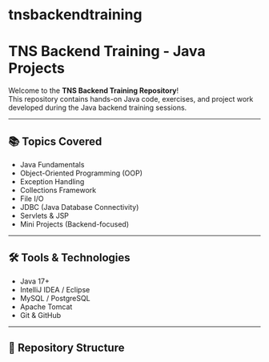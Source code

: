# tnsbackendtraining
# TNS Backend Training - Java Projects

Welcome to the **TNS Backend Training Repository**!  
This repository contains hands-on Java code, exercises, and project work developed during the Java backend training sessions.

---
## 📚 Topics Covered

- Java Fundamentals
- Object-Oriented Programming (OOP)
- Exception Handling
- Collections Framework
- File I/O
- JDBC (Java Database Connectivity)
- Servlets & JSP
- Mini Projects (Backend-focused)

---

## 🛠️ Tools & Technologies

- Java 17+  
- IntelliJ IDEA / Eclipse  
- MySQL / PostgreSQL  
- Apache Tomcat  
- Git & GitHub  

---

## 📂 Repository Structure
